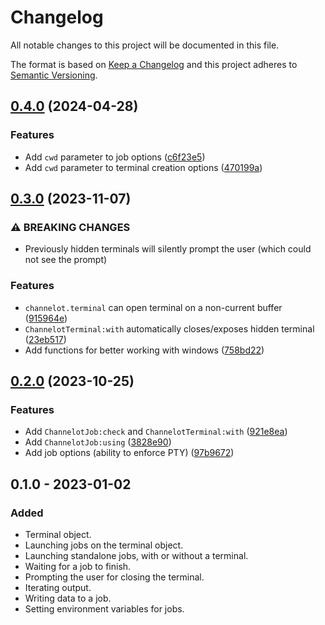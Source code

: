 # Changelog
All notable changes to this project will be documented in this file.

The format is based on [Keep a Changelog](http://keepachangelog.com/en/1.0.0/)
and this project adheres to [Semantic Versioning](http://semver.org/spec/v2.0.0.html).

## [0.4.0](https://github.com/idanarye/nvim-channelot/compare/v0.3.0...v0.4.0) (2024-04-28)


### Features

* Add `cwd` parameter to job options ([c6f23e5](https://github.com/idanarye/nvim-channelot/commit/c6f23e52e0e4a7e9f99a2747a14dc6f5aee05621))
* Add `cwd` parameter to terminal creation options ([470199a](https://github.com/idanarye/nvim-channelot/commit/470199a971d0ab59c1e9feae7202c95740cbb069))

## [0.3.0](https://github.com/idanarye/nvim-channelot/compare/v0.2.0...v0.3.0) (2023-11-07)


### ⚠ BREAKING CHANGES

* Previously hidden terminals will silently prompt the user (which could not see the prompt)

### Features

* `channelot.terminal` can open terminal on a non-current buffer ([915964e](https://github.com/idanarye/nvim-channelot/commit/915964e0df5e86874322da245f91ef2c563f366e))
* `ChannelotTerminal:with` automatically closes/exposes hidden terminal ([23eb517](https://github.com/idanarye/nvim-channelot/commit/23eb517168e29fe5c56ccb854a7309df53c4676b))
* Add functions for better working with windows ([758bd22](https://github.com/idanarye/nvim-channelot/commit/758bd221fcc9704010a5db84e4004e2173e075e0))

## [0.2.0](https://github.com/idanarye/nvim-channelot/compare/v0.1.0...v0.2.0) (2023-10-25)


### Features

* Add `ChannelotJob:check` and `ChannelotTerminal:with` ([921e8ea](https://github.com/idanarye/nvim-channelot/commit/921e8eaf3f6552479236927da2b8de22fd43a8eb))
* Add `ChannelotJob:using` ([3828e90](https://github.com/idanarye/nvim-channelot/commit/3828e90ead6aa9e44390b8b489bca41ccd4ce62f))
* Add job options (ability to enforce PTY) ([97b9672](https://github.com/idanarye/nvim-channelot/commit/97b9672aff5b94f18712fddfa2ee99d850f1f4ec))

## 0.1.0 - 2023-01-02
### Added
- Terminal object.
- Launching jobs on the terminal object.
- Launching standalone jobs, with or without a terminal.
- Waiting for a job to finish.
- Prompting the user for closing the terminal.
- Iterating output.
- Writing data to a job.
- Setting environment variables for jobs.
